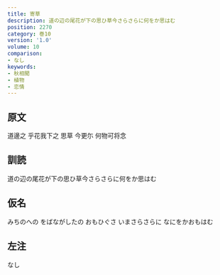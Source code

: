 ```yaml
---
title: 寄草
description: 道の辺の尾花が下の思ひ草今さらさらに何をか思はむ
position: 2270
category: 巻10
version: '1.0'
volume: 10
comparison:
- なし
keywords:
- 秋相聞
- 植物
- 恋情
---
```


## 原文

道邊之 乎花我下之 思草 今更尓 何物可将念

## 訓読

道の辺の尾花が下の思ひ草今さらさらに何をか思はむ

## 仮名

みちのへの をばながしたの おもひぐさ いまさらさらに なにをかおもはむ

## 左注

なし
